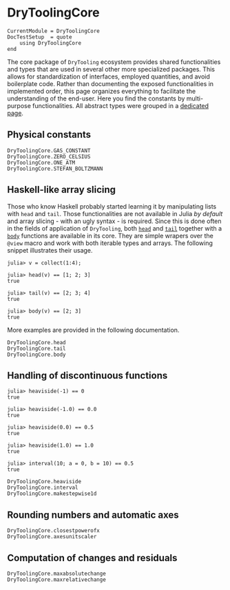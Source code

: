 # DryToolingCore

```@meta
CurrentModule = DryToolingCore
DocTestSetup  = quote
    using DryToolingCore
end
```

The core package of `DryTooling` ecosystem provides shared functionalities and types that are used in several other more specialized packages. This allows for standardization of interfaces, employed quantities, and avoid boilerplate code. Rather than documenting the exposed functionalities in implemented order, this page organizes everything to facilitate the understanding of the end-user. Here you find the constants by multi-purpose functionalities. All abstract types were grouped in a [dedicated page](abstract.md).

## Physical constants

```@docs
DryToolingCore.GAS_CONSTANT
DryToolingCore.ZERO_CELSIUS
DryToolingCore.ONE_ATM
DryToolingCore.STEFAN_BOLTZMANN
```

## Haskell-like array slicing

Those who know Haskell probably started learning it by manipulating lists with `head` and `tail`. Those functionalities are not available in Julia *by default* and array slicing - with an ugly syntax - is required. Since this is done often in the fields of application of `DryTooling`, both [`head`](@ref) and [`tail`](@ref) together with a [`body`](@ref) functions are available in its core. They are simple wrapers over the `@view` macro and work with both iterable types and arrays. The following snippet illustrates their usage.

```jldoctest
julia> v = collect(1:4);

julia> head(v) == [1; 2; 3]
true

julia> tail(v) == [2; 3; 4]
true

julia> body(v) == [2; 3]
true
```

More examples are provided in the following documentation.

```@docs
DryToolingCore.head
DryToolingCore.tail
DryToolingCore.body
```

## Handling of discontinuous functions


```jldoctest
julia> heaviside(-1) == 0
true

julia> heaviside(-1.0) == 0.0
true

julia> heaviside(0.0) == 0.5
true

julia> heaviside(1.0) == 1.0
true

julia> interval(10; a = 0, b = 10) == 0.5
true
```

```@docs
DryToolingCore.heaviside
DryToolingCore.interval
DryToolingCore.makestepwise1d
```

## Rounding numbers and automatic axes

```@docs
DryToolingCore.closestpowerofx
DryToolingCore.axesunitscaler
```

## Computation of changes and residuals

```@docs
DryToolingCore.maxabsolutechange
DryToolingCore.maxrelativechange
```
